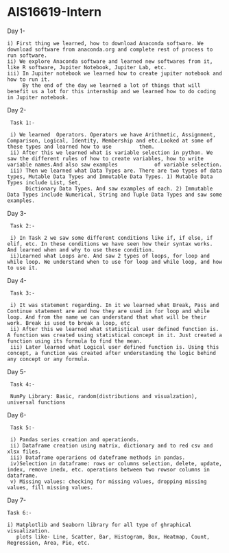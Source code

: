 # AIS16619-Intern
Day 1-
 
    i) First thing we learned, how to download Anaconda software. We download software from anaconda.org and complete rest of process to run software.
    ii) We explore Anaconda software and learned new softwares from it, like R software, Jupiter Notebook, Jupiter Lab, etc. 
    iii) In Jupiter notebook we learned how to create jupiter notebook and how to run it.
         By the end of the day we learned a lot of things that will benefit us a lot for this internship and we learned how to do coding in Jupiter notebook.
         
Day 2-

     Task 1:-
     
     i) We learned  Operators. Operators we have Arithmetic, Assignment, Comparison, Logical, Identity, Membership and etc.Looked at some of these types and learned how to use         them.
     ii) After this we learned what is variable selection in python. We saw the different rules of how to create variables, how to write variable names.And also saw examples            of variable selection.
     iii) Then we learned what Data Types are. There are two types of data types, Mutable Data Types and Immutable Data Types. 1) Mutable Data Types include List, Set, 
          Dictionary Data Types. And saw examples of each. 2) Immutable Data Types include Numerical, String and Tuple Data Types and saw some examples.

Day 3-

     Task 2:-

     i) In Task 2 we saw some different conditions like if, if else, if elif, etc. In these conditions we have seen how their syntax works. And learned when and why to use these condition.
     ii)Learned what Loops are. And saw 2 types of loops, for loop and while loop. We understand when to use for loop and while loop, and how to use it.


Day 4-

     Task 3:-

     i) It was statement regarding. In it we learned what Break, Pass and Continue statement are and how they are used in for loop and while loop. And from the name we can understand that what will be their work. Break is used to break a loop, etc
     ii) After this we learned what statistical user defined function is. A function was created using statistical concept in it. Just created a function using its formula to find the mean.
     iii) Later learned what Logical user defined function is. Using this concept, a function was created after understanding the logic behind any concept or any formula.

Day 5-

     Task 4:-

     NumPy Library: Basic, random(distributions and visualzation), universal functions

Day 6-

     Task 5:-

     i) Pandas series creation and operationds.
     ii) Dataframe creation using matrix, dictionary and to red csv and xlsx files.
     iii) Dataframe operarions od dateframe methods in pandas.
     iv)Selection in dataframe: rows or columns selection, delete, update, index, remove inedx, etc. operations between two rowsor columns in dataframe.
     v) Missing values: checking for missing values, dropping missing values, fill missing values.

Day 7-

    Task 6:-

    i) Matplotlib and Seaborn library for all type of ghraphical visualization.
       plots like- Line, Scatter, Bar, Histogram, Box, Heatmap, Count, Regression, Area, Pie, etc.
